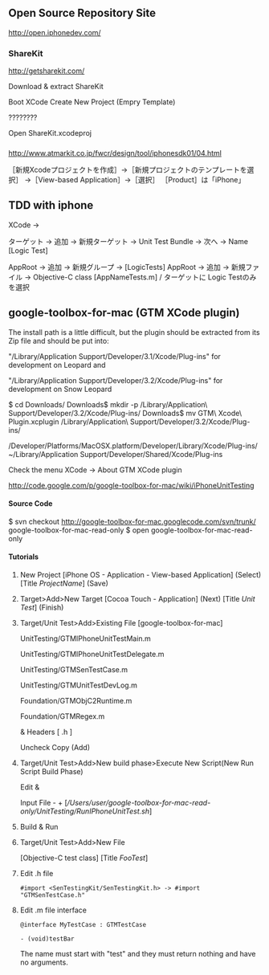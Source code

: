 ## Open Source Repository Site

<http://open.iphonedev.com/>


### ShareKit

<http://getsharekit.com/>

Download & extract ShareKit

Boot XCode
Create New Project (Empry Template)

????????


Open ShareKit.xcodeproj




### 

<http://www.atmarkit.co.jp/fwcr/design/tool/iphonesdk01/04.html>

［新規Xcodeプロジェクトを作成］->［新規プロジェクトのテンプレートを選択］
->［View-based Application］->［選択］
［Product］は「iPhone」


## TDD with iphone

XCode -> 

ターゲット -> 追加 -> 新規ターゲット -> Unit Test Bundle -> 次へ -> Name [Logic Test]

AppRoot -> 追加 -> 新規グループ -> [LogicTests]
AppRoot -> 追加 -> 新規ファイル -> Objective-C class [AppNameTests.m] / ターゲットに Logic Testのみを選択




## google-toolbox-for-mac (GTM XCode plugin)

The install path is a little difficult, but the plugin should be extracted from its Zip file and should be put into:

"/Library/Application Support/Developer/3.1/Xcode/Plug-ins" for development on Leopard
and

"/Library/Application Support/Developer/3.2/Xcode/Plug-ins" for development on Snow Leopard


$ cd Downloads/
Downloads$ mkdir -p /Library/Application\ Support/Developer/3.2/Xcode/Plug-ins/
Downloads$ mv GTM\ Xcode\ Plugin.xcplugin /Library/Application\ Support/Developer/3.2/Xcode/Plug-ins/

/Developer/Platforms/MacOSX.platform/Developer/Library/Xcode/Plug-ins/
~/Library/Application Support/Developer/Shared/Xcode/Plug-ins

Check the menu
XCode -> About GTM XCode plugin


http://code.google.com/p/google-toolbox-for-mac/wiki/iPhoneUnitTesting


#### Source Code

$ svn checkout http://google-toolbox-for-mac.googlecode.com/svn/trunk/ google-toolbox-for-mac-read-only
$ open google-toolbox-for-mac-read-only


#### Tutorials

1. New Project [iPhone OS - Application - View-based Application] (Select) [Title _ProjectName_] (Save)
    
1. Target>Add>New Target [Cocoa Touch - Application] (Next) [Title _Unit Test_] (Finish)
    
1. Target/Unit Test>Add>Existing File [google-toolbox-for-mac]
   
   UnitTesting/GTMIPhoneUnitTestMain.m

   UnitTesting/GTMIPhoneUnitTestDelegate.m

   UnitTesting/GTMSenTestCase.m

   UnitTesting/GTMUnitTestDevLog.m

   Foundation/GTMObjC2Runtime.m

   Foundation/GTMRegex.m
   
   & Headers [ .h ]

   Uncheck Copy (Add)

1. Target/Unit Test>Add>New build phase>Execute New Script(New Run Script Build Phase)

   Edit & 

   Input File - + [_/Users/user/google-toolbox-for-mac-read-only/UnitTesting/RunIPhoneUnitTest.sh_]

1. Build & Run

1. Target/Unit Test>Add>New File

   [Objective-C test class] [Title _FooTest_]

1. Edit .h file
   
   `#import <SenTestingKit/SenTestingKit.h> -> #import "GTMSenTestCase.h"`

1. Edit .m file interface

   `@interface MyTestCase : GTMTestCase`
   
   `- (void)testBar`
   
   The name must start with "test" and they must return nothing and have no arguments.
